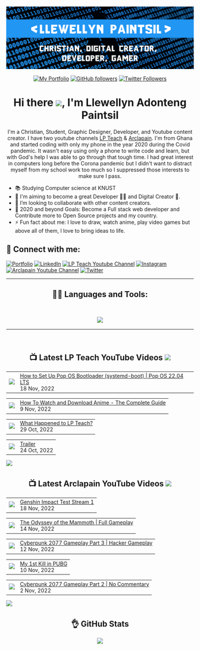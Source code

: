 <!-- Banner -->
<p align="center">
<img src="./images/banner.png">
</p>

<div align="center">

<!-- Intro Cards -->
<p>
<a href="https://bit.ly/Llewellyn-portfolio-v1" target="_blank">
<img alt="My Portfolio" src="https://img.shields.io/website?down_color=red&down_message=DOWN&label=My%20Portfolio&logo=opera&logoColor=2196f3&style=for-the-badge&up_color=2196f3&up_message=UP&url=https%3A%2F%2Fllewellyn500.github.io/portfolio/"></a> <a href="https://github.com/Llewellyn500" target="_blank"><img alt="GitHub followers" src="https://img.shields.io/github/followers/Llewellyn500?color=white&logo=github&style=for-the-badge"></a> <a href="https://twitter.com/LlewellynAdont1?s=09" target="_blank">
<img alt="Twitter Followers" src="https://img.shields.io/twitter/follow/LlewellynAdont1?color=%231DA1F2&label=Follow%20me&logo=Twitter&style=for-the-badge"></a> 
</p>

<!-- Heading -->
<h1> 
Hi there <img  height="40px" src="https://camo.githubusercontent.com/c5763e7c322079fa5e6256670a7ba475d7d41b94afc2d033ef72a9b98a62ef80/68747470733a2f2f6d656469612e74656e6f722e636f6d2f696d616765732f62363137633336663964623237366433313436653937346238666636346634632f74656e6f722e676966" />, I'm Llewellyn Adonteng Paintsil 
</h1>

<!-- Body -->
<p>
I'm a Christian, Student, Graphic Designer, Developer, and Youtube content creator. I have two youtube channels <a href="http://www.youtube.com/@lp-teach" target="_blank">LP Teach</a> & <a href="https://www.youtube.com/@arclapain" target="_blank">Arclapain</a>. I'm from Ghana and started coding with only my phone in the year 2020 during the Covid pandemic. It wasn't easy using only a phone to write code and learn, but with God's help I was able to go through that tough time. I had great interest in computers long before the Corona pandemic but I didn't want to distract myself from my school work too much so I suppressed those interests to make sure I pass.
</p>
</div>

<p>
<ul>
<li>📚 Studying Computer science at KNUST</li>
<li>🌱 I'm aiming to become a great Developer 👨‍💻 and Digital Creator 🎥.</li>
<li>👯 I’m looking to collaborate with other content creators.</li>
<li>🥅 2020 and beyond Goals: Become a Full stack web developer and Contribute more to Open Source projects and my country.</li>
<li>⚡ Fun fact about me: I love to draw, watch anime, play video games but above all of them, I love to bring ideas to life.</li>
</ul>
</p>

<!-- Social Media Links -->
<h2>📱 Connect with me:</h2>
<p>
<a href="https://bit.ly/Llewellyn-portfolio-v1" target="_blank"><img alt="Portfolio" src="https://img.shields.io/badge/-Portfolio-2196f3?style=for-the-badge&logo=opera&logoColor=fff"/></a>
<a href="https://www.linkedin.com/in/llewellynpaintsil" target="_blank"><img alt="LinkedIn" src="https://img.shields.io/badge/-LinkedIn-0A66C2?style=for-the-badge&logo=linkedin&logoColor=fff"/></a>
<a href="https://www.youtube.com/channel/UCcrvHbgE3u_eDfYm6iJKEvg" target="_blank"><img alt="LP Teach Youtube Channel" src="https://img.shields.io/badge/-LP Teach-FF0000?style=for-the-badge&logo=youtube&logoColor=fff"/></a>
<a href="https://www.instagram.com/llewellynpaint/" target="_blank"><img alt="Instagram" src="https://img.shields.io/badge/-Instagram-E4405F?style=for-the-badge&logo=instagram&logoColor=fff"/></a>
<a href="https://www.youtube.com/channel/UCcXLspJdUMq5E8-jU0CXuNA" target="_blank"><img alt="Arclapain Youtube Channel" src="https://img.shields.io/badge/-Arclapain-FF0000?style=for-the-badge&logo=youtube&logoColor=fff"/></a>
<a href="https://twitter.com/LlewellynAdont1?s=09" target="_blank"><img alt="Twitter" src="https://img.shields.io/badge/-Twitter-1DA1F2?style=for-the-badge&logo=twitter&logoColor=fff"/></a>
</p>

--- 

<h2 align="center"> 👨‍💻 Languages and Tools:</h2>
<br />

<p align="center">
  <a href="https://skillicons.dev">
    <img src="https://skillicons.dev/icons?i=html,css,javascript,cpp,md,react,nodejs,vscode,visualstudio,github,git,linux,figma,ae,ai,ps,,&perline=5" />
  </a>
</p>

---

<br />

<h2 align="center"> 📺 Latest LP Teach YouTube Videos  <a href="https://www.youtube.com/channel/UCcrvHbgE3u_eDfYm6iJKEvg"><img src="https://img.shields.io/badge/-Subscribe-red?style=for-the-badge&logo=youtube&logoColor=white" Width="90px"/></a></h2>

<!-- LP-TEACH-YOUTUBE:START --><table><tr><td><a href="https://www.youtube.com/watch?v=ZMXoUaVaXNg"><img width="140px" src="https://i.ytimg.com/vi/ZMXoUaVaXNg/mqdefault.jpg"></a></td>
<td><a href="https://www.youtube.com/watch?v=ZMXoUaVaXNg">How to Set Up Pop OS Bootloader &lpar;systemd-boot&rpar; | Pop OS 22.04 LTS</a><br/>18 Nov, 2022</td></tr></table>
<table><tr><td><a href="https://www.youtube.com/watch?v=CNU-uf_yT28"><img width="140px" src="https://i.ytimg.com/vi/CNU-uf_yT28/mqdefault.jpg"></a></td>
<td><a href="https://www.youtube.com/watch?v=CNU-uf_yT28">How To Watch and Download Anime - The Complete Guide</a><br/>9 Nov, 2022</td></tr></table>
<table><tr><td><a href="https://www.youtube.com/watch?v=CdOEJFwLL14"><img width="140px" src="https://i.ytimg.com/vi/CdOEJFwLL14/mqdefault.jpg"></a></td>
<td><a href="https://www.youtube.com/watch?v=CdOEJFwLL14">What Happened to LP Teach?</a><br/>29 Oct, 2022</td></tr></table>
<table><tr><td><a href="https://www.youtube.com/watch?v=4sqDPseWlFQ"><img width="140px" src="https://i.ytimg.com/vi/4sqDPseWlFQ/mqdefault.jpg"></a></td>
<td><a href="https://www.youtube.com/watch?v=4sqDPseWlFQ">Trailer</a><br/>24 Oct, 2022</td></tr></table>
<!-- LP-TEACH-YOUTUBE:END -->

<a href="https://www.youtube.com/channel/UCcrvHbgE3u_eDfYm6iJKEvg"><img src="https://img.shields.io/badge/-Subscribe-red?style=for-the-badge&logo=youtube&logoColor=white"/></a>

<h2 align="center"> 📺 Latest Arclapain YouTube Videos  <a href="https://www.youtube.com/channel/UCcXLspJdUMq5E8-jU0CXuNA"><img src="https://img.shields.io/badge/-Subscribe-red?style=for-the-badge&logo=youtube&logoColor=white" width="90px"/></a></h2>

<!-- ARCLAPAIN-YOUTUBE:START --><table><tr><td><a href="https://www.youtube.com/watch?v=wn86qdAS_O8"><img width="140px" src="https://i.ytimg.com/vi/wn86qdAS_O8/mqdefault.jpg"></a></td>
<td><a href="https://www.youtube.com/watch?v=wn86qdAS_O8">Genshin Impact Test Stream 1</a><br/>18 Nov, 2022</td></tr></table>
<table><tr><td><a href="https://www.youtube.com/watch?v=ne7lGPtMgmM"><img width="140px" src="https://i.ytimg.com/vi/ne7lGPtMgmM/mqdefault.jpg"></a></td>
<td><a href="https://www.youtube.com/watch?v=ne7lGPtMgmM">The Odyssey of the Mammoth | Full Gameplay</a><br/>14 Nov, 2022</td></tr></table>
<table><tr><td><a href="https://www.youtube.com/watch?v=qsRrrS1gnco"><img width="140px" src="https://i.ytimg.com/vi/qsRrrS1gnco/mqdefault.jpg"></a></td>
<td><a href="https://www.youtube.com/watch?v=qsRrrS1gnco">Cyberpunk 2077 Gameplay Part 3 | Hacker Gameplay</a><br/>12 Nov, 2022</td></tr></table>
<table><tr><td><a href="https://www.youtube.com/watch?v=PRLQ-2EopKE"><img width="140px" src="https://i.ytimg.com/vi/PRLQ-2EopKE/mqdefault.jpg"></a></td>
<td><a href="https://www.youtube.com/watch?v=PRLQ-2EopKE">My 1st Kill in PUBG</a><br/>10 Nov, 2022</td></tr></table>
<table><tr><td><a href="https://www.youtube.com/watch?v=X1rSJCSa068"><img width="140px" src="https://i.ytimg.com/vi/X1rSJCSa068/mqdefault.jpg"></a></td>
<td><a href="https://www.youtube.com/watch?v=X1rSJCSa068">Cyberpunk 2077 Gameplay Part 2 | No Commentary</a><br/>2 Nov, 2022</td></tr></table>
<!-- ARCLAPAIN-YOUTUBE:END -->

<a href="https://www.youtube.com/channel/UCcXLspJdUMq5E8-jU0CXuNA"><img src="https://img.shields.io/badge/-Subscribe-red?style=for-the-badge&logo=youtube&logoColor=white"/></a>

<h2 align="center"> 👌 GitHub Stats </h2>
<p align="center">
<img src="https://github-readme-stats-rho-rouge.vercel.app/api?username=Llewellyn500&show_icons=true&hide_border=true&theme=algolia" />
</p>
